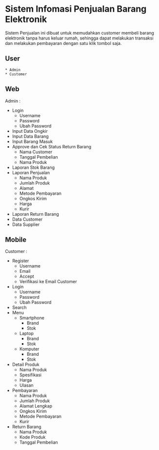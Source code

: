 # Sistem Infomasi Penjualan Barang Elektronik
Sistem Penjualan ini dibuat untuk memudahkan customer membeli barang elektronik tanpa harus keluar rumah, sehingga dapat melakukan transaksi dan melakukan pembayaran dengan satu klik tombol saja.

## User
    * Admin
    * Customer

## Web
Admin :
-   Login
    -   Username
    -   Password
    -   Ubah Password
-   Input Data Ongkir
-   Input Data Barang
-   Input Barang Masuk
-   Approve dan Cek Status Return Barang
    -   Nama Customer
    -   Tanggal Pembelian
    -   Nama Produk
-   Laporan Stok Barang
-   Laporan Penjualan
    -   Nama Produk
    -   Jumlah Produk
    -   Alamat
    -   Metode Pembayaran
    -   Ongkos Kirim
    -   Harga
    -   Kurir
-   Laporan Return Barang
-   Data Customer
-   Data Supplier

## Mobile
Customer :
-   Register
    - Username
    - Email
    - Accept
    - Verifikasi ke Email Customer
-   Login
    -   Username
    -   Password
    -   Ubah Password
-   Search
-   Menu
    -   Smartphone
        -   Brand
        -   Stok
    -   Laptop
        -   Brand
        -   Stok
    -   Komputer
        -   Brand
        -   Stok
-   Detail Produk
    -   Nama Produk
    -   Spesifikasi
    -   Harga
    -   Ulasan
-   Pembayaran
    -   Nama Produk
    -   Jumlah Produk
    -   Alamat Lengkap
    -   Ongkos Kirim
    -   Metode Pembayaran
    -   Kurir
-   Return Barang
    -   Nama Produk
    -   Kode Produk
    -   Tanggal Pembelian
